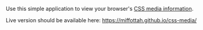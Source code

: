 Use this simple application to view your browser's [CSS media information](https://developer.mozilla.org/en-US/docs/Web/CSS/%40media).

Live version should be available here: https://miffottah.github.io/css-media/

